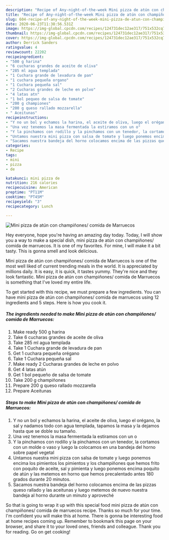 ```yaml
---
description: "Recipe of Any-night-of-the-week Mini pizza de atún con champiñones/ comida de Marruecos"
title: "Recipe of Any-night-of-the-week Mini pizza de atún con champiñones/ comida de Marruecos"
slug: 604-recipe-of-any-night-of-the-week-mini-pizza-de-atun-con-champinones-comida-de-marruecos
date: 2020-06-23T11:38:56.531Z
image: https://img-global.cpcdn.com/recipes/124731dec12ae317/751x532cq70/mini-pizza-de-atun-con-champinones-comida-de-marruecos-foto-principal.jpg
thumbnail: https://img-global.cpcdn.com/recipes/124731dec12ae317/751x532cq70/mini-pizza-de-atun-con-champinones-comida-de-marruecos-foto-principal.jpg
cover: https://img-global.cpcdn.com/recipes/124731dec12ae317/751x532cq70/mini-pizza-de-atun-con-champinones-comida-de-marruecos-foto-principal.jpg
author: Derrick Sanders
ratingvalue: 4
reviewcount: 22202
recipeingredient:
- "500 g harina"
- "6 cucharas grandes de aceite de oliva"
- "285 ml agua templada"
- "1 Cuchara grande de levadura de pan"
- "1 cuchara pequeña organo"
- "1 Cuchara pequeña sal"
- "2 Cucharas grandes de leche en polvo"
- "4 latas atn"
- "1 bol pequeo de salsa de tomate"
- "200 g championes"
- "200 g queso rallado mozzarella"
- " Aceitunas"
recipeinstructions:
- "Y no un bol y echamos la harina, el aceite de oliva, luego el orégano, la sal y nadamos todo con agua templada, tapamos la masa y la dejamos hasta que se doble su tamaño."
- "Una vez tenemos la masa fermentada la estiramos con un o"
- "Y la pinchamos con rodillo y la pinchamos con un tenedor, la cortamos con un molde o vaso y luego la colocamos en una bandeja del horno sobre papel vegetal"
- "Untamos nuestra mini pizza con salsa de tomate y luego ponemos encima los pimientos los pimientos y los champiñones que hemos frito con poquito de aceite, sal y pimienta y luego ponemos encima poquito de atún y las metemos en horno que hemos precalentado antes 180 grados durante 20 minutos."
- "Sacamos nuestra bandeja del horno colocamos encima de las pizzas queso rallado y las aceitunas y luego metemos de nuevo nuestra bandeja al horno durante un minuto y aproveché"
categories:
- Recipe
tags:
- mini
- pizza
- de

katakunci: mini pizza de 
nutrition: 216 calories
recipecuisine: American
preptime: "PT11M"
cooktime: "PT45M"
recipeyield: "3"
recipecategory: Lunch

---
```



![Mini pizza de atún con champiñones/ comida de Marruecos](https://img-global.cpcdn.com/recipes/124731dec12ae317/751x532cq70/mini-pizza-de-atun-con-champinones-comida-de-marruecos-foto-principal.jpg)

Hey everyone, hope you're having an amazing day today. Today, I will show you a way to make a special dish, mini pizza de atún con champiñones/ comida de marruecos. It is one of my favorites. For mine, I will make it a bit tasty. This is gonna smell and look delicious.

Mini pizza de atún con champiñones/ comida de Marruecos is one of the most well liked of current trending meals in the world. It is appreciated by millions daily. It is easy, it is quick, it tastes yummy. They're nice and they look fantastic. Mini pizza de atún con champiñones/ comida de Marruecos is something that I've loved my entire life.




To get started with this recipe, we must prepare a few ingredients. You can have mini pizza de atún con champiñones/ comida de marruecos using 12 ingredients and 5 steps. Here is how you cook it.

<!--inarticleads1-->

##### The ingredients needed to make Mini pizza de atún con champiñones/ comida de Marruecos:

1. Make ready 500 g harina
1. Take 6 cucharas grandes de aceite de oliva
1. Take 285 ml agua templada
1. Take 1 Cuchara grande de levadura de pan
1. Get 1 cuchara pequeña orégano
1. Take 1 Cuchara pequeña sal
1. Make ready 2 Cucharas grandes de leche en polvo
1. Get 4 latas atún
1. Get 1 bol pequeño de salsa de tomate
1. Take 200 g champiñones
1. Prepare 200 g queso rallado mozzarella
1. Prepare  Aceitunas




<!--inarticleads2-->

##### Steps to make Mini pizza de atún con champiñones/ comida de Marruecos:

1. Y no un bol y echamos la harina, el aceite de oliva, luego el orégano, la sal y nadamos todo con agua templada, tapamos la masa y la dejamos hasta que se doble su tamaño.
1. Una vez tenemos la masa fermentada la estiramos con un o
1. Y la pinchamos con rodillo y la pinchamos con un tenedor, la cortamos con un molde o vaso y luego la colocamos en una bandeja del horno sobre papel vegetal
1. Untamos nuestra mini pizza con salsa de tomate y luego ponemos encima los pimientos los pimientos y los champiñones que hemos frito con poquito de aceite, sal y pimienta y luego ponemos encima poquito de atún y las metemos en horno que hemos precalentado antes 180 grados durante 20 minutos.
1. Sacamos nuestra bandeja del horno colocamos encima de las pizzas queso rallado y las aceitunas y luego metemos de nuevo nuestra bandeja al horno durante un minuto y aproveché




So that is going to wrap it up with this special food mini pizza de atún con champiñones/ comida de marruecos recipe. Thanks so much for your time. I'm confident you will make this at home. There is gonna be interesting food at home recipes coming up. Remember to bookmark this page on your browser, and share it to your loved ones, friends and colleague. Thank you for reading. Go on get cooking!
